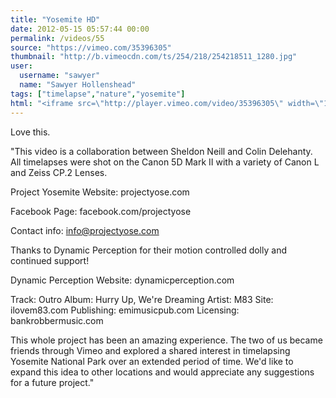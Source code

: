 ```yaml
---
title: "Yosemite HD"
date: 2012-05-15 05:57:44 00:00
permalink: /videos/55
source: "https://vimeo.com/35396305"
thumbnail: "http://b.vimeocdn.com/ts/254/218/254218511_1280.jpg"
user:
  username: "sawyer"
  name: "Sawyer Hollenshead"
tags: ["timelapse","nature","yosemite"]
html: "<iframe src=\"http://player.vimeo.com/video/35396305\" width=\"1280\" height=\"720\" frameborder=\"0\" webkitAllowFullScreen mozallowfullscreen allowFullScreen></iframe>"
---
```


Love this.

"This video is a collaboration between Sheldon Neill and Colin Delehanty. All timelapses were shot on the Canon 5D Mark II with a variety of Canon L and Zeiss CP.2 Lenses.

Project Yosemite Website: projectyose.com

Facebook Page: facebook.com/projectyose

Contact info: info@projectyose.com

Thanks to Dynamic Perception for their motion controlled dolly and continued support!

Dynamic Perception Website: dynamicperception.com

Track: Outro
Album: Hurry Up, We're Dreaming
Artist: M83
Site: ilovem83.com
Publishing: emimusicpub.com
Licensing: bankrobbermusic.com

This whole project has been an amazing experience. The two of us became friends through Vimeo and explored a shared interest in timelapsing Yosemite National Park over an extended period of time. We'd like to expand this idea to other locations and would appreciate any suggestions for a future project."